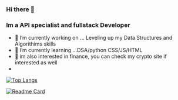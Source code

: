 ### Hi there 👋
### Im a API specialist and fullstack Developer



- 🔭 I’m currently working on ... Leveling up my Data Structures and Algorithims skills
- 🌱 I’m currently learning ...DSA/python CSS/JS/HTML
- 🌱 im also interested in finance, you can check my crypto site if interested as well
- 

[![Top Langs](https://github-readme-stats.vercel.app/api/top-langs/?username=calmcat1)](https://github.com/anuraghazra/github-readme-stats)

[![Readme Card](https://github-readme-stats.vercel.app/api/pin/?username=calmcat1&repo=github-readme-stats)](https://github.com/anuraghazra/github-readme-stats)
